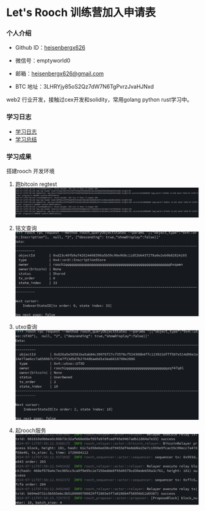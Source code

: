 # Let's Rooch 训练营加入申请表

### 个人介绍

* Github ID：[heisenbergx626](https://github.com/heisenbergx626)

* 微信号：emptyworld0

* 邮箱：heisenbergx626@gmail.com

* BTC 地址：3LHRYjy85oS2Qz7dW7N6TgPvrzJvaHJNxd

web2 行业开发，接触过cex开发和solidity，常用golang python rust学习中。

### 学习日志

- [学习日志](journal.md)
- [学习总结](summary.md)

### 学习成果

搭建rooch 开发环境 


1. 跑bitcoin regtest
   ![](./img/bitcoin_regtest.jpg)

2. 铭文查询
   ![](./img/inscr_read.jpg)

3. utxo查询
   ![](./img/utxo_read.jpg)

4. 起rooch服务
   ![](./img/rooch_server.jpg)
